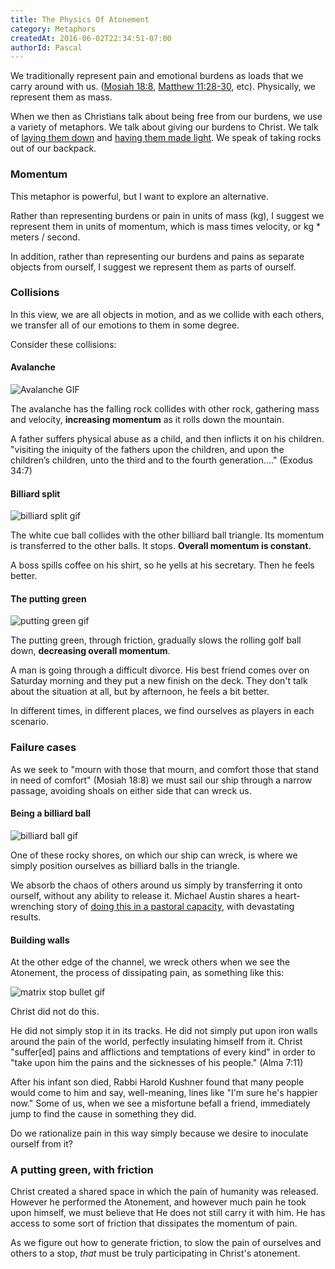 ```yaml
---
title: The Physics Of Atonement
category: Metaphors
createdAt: 2016-06-02T22:34:51-07:00
authorId: Pascal
---
```


We traditionally represent pain and emotional burdens as loads that we
carry around with us. ([Mosiah
18:8](https://www.lds.org/scriptures/bofm/mosiah/18.8), [Matthew
11:28-30](https://www.lds.org/scriptures/nt/matt/11.28-30?lang=eng),
etc). Physically, we represent them as mass.

When we then as Christians talk about being free from our burdens, we
use a variety of metaphors. We talk about giving our burdens to Christ.
We talk of [laying them
down](https://www.lds.org/scriptures/ot/ps/55.22) and [having them made
light](https://www.lds.org/scriptures/bofm/mosiah/24.14?lang=eng). We
speak of taking rocks out of our backpack.

### Momentum

This metaphor is powerful, but I want to explore an alternative.

Rather than representing burdens or pain in units of mass (kg), I
suggest we represent them in units of momentum, which is mass times
velocity, or kg * meters / second.

In addition, rather than representing our burdens and pains as separate
objects from ourself, I suggest we represent them as parts of ourself.

### Collisions

In this view, we are all objects in motion, and as we collide with each
others, we transfer all of our emotions to them in some degree.

Consider these collisions:

#### Avalanche

![Avalanche GIF](http://media.giphy.com/media/LTxw41oXJf9e0/giphy.gif)

The avalanche has the falling rock collides with other rock, gathering
mass and velocity, **increasing momentum** as it rolls down the
mountain.

A father suffers physical abuse as a child, and then inflicts it on his
children. "visiting the iniquity of the fathers upon the children, and
upon the children’s children, unto the third and to the fourth
generation...." (Exodus 34:7)

#### Billiard split

![billiard split gif](http://i.imgur.com/JcdXl1U.gif)

The white cue ball collides with the other billiard ball triangle. Its
momentum is transferred to the other balls. It stops.  **Overall
momentum is constant.**

A boss spills coffee on his shirt, so he yells at his secretary. Then he
feels better.

#### The putting green

![putting green gif](https://adamsarson.files.wordpress.com/2013/07/07-18-13-tiger-one-knee-bunker.gif)

The putting green, through friction, gradually slows the rolling golf
ball down, **decreasing overall momentum**.

A man is going through a difficult divorce. His best friend comes over
on Saturday morning and they put a new finish on the deck. They don't
talk about the situation at all, but by afternoon, he feels a bit
better.

In different times, in different places, we find ourselves as players in
each scenario.

### Failure cases

As we seek to "mourn with those that mourn, and comfort those that stand
in need of comfort" (Mosiah 18:8) we must sail our ship through a narrow
passage, avoiding shoals on either side that can wreck us.

#### Being a billiard ball

![billiard ball gif](http://i.imgur.com/JcdXl1U.gif)

One of these rocky shores, on which our ship can wreck, is where we
simply position ourselves as billiard balls in the triangle.

We absorb the chaos of others around us simply by transferring it onto
ourself, without any ability to release it. Michael Austin shares a
heart-wrenching story of [doing this in a pastoral
capacity](https://bycommonconsent.com/2015/05/04/daniel-my-brother-the-case-for-pastoral-training-in-the-church/),
with devastating results.

#### Building walls

At the other edge of the channel, we wreck others when we see the
Atonement, the process of dissipating pain, as something like this:

![matrix stop bullet gif](http://stream1.gifsoup.com/view1/4672096/matrix-bullet-stop-o.gif)

Christ did not do this.

He did not simply stop it in its tracks. He did not simply put upon iron
walls around the pain of the world, perfectly insulating himself from
it. Christ "suffer[ed] pains and afflictions and temptations of every
kind" in order to "take upon him the pains and the sicknesses of his
people." (Alma 7:11)

After his infant son died, Rabbi Harold Kushner found that many people
would come to him and say, well-meaning, lines like "I'm sure he's
happier now." Some of us, when we see a misfortune befall a friend,
immediately jump to find the cause in something they did.

Do we rationalize pain in this way simply because we desire to inoculate
ourself from it?

### A putting green, with friction

Christ created a shared space in which the pain of humanity was
released. However he performed the Atonement, and however much pain he
took upon himself, we must believe that He does not still carry it with
him. He has access to some sort of friction that dissipates the momentum
of pain.

As we figure out how to generate friction, to slow the pain of ourselves
and others to a stop, *that* must be truly participating in Christ's
atonement.
